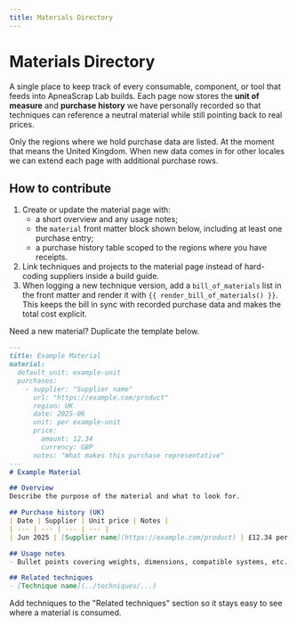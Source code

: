```yaml
---
title: Materials Directory
---
```

# Materials Directory

A single place to keep track of every consumable, component, or tool that feeds into ApneaScrap Lab builds.
Each page now stores the **unit of measure** and **purchase history** we have personally recorded so that
techniques can reference a neutral material while still pointing back to real prices.

Only the regions where we hold purchase data are listed. At the moment that means the United Kingdom.
When new data comes in for other locales we can extend each page with additional purchase rows.

## How to contribute

1. Create or update the material page with:
   - a short overview and any usage notes;
   - the `material` front matter block shown below, including at least one purchase entry;
   - a purchase history table scoped to the regions where you have receipts.
2. Link techniques and projects to the material page instead of hard-coding suppliers inside a build guide.
3. When logging a new technique version, add a `bill_of_materials` list in the front matter and render it with
   `{{ render_bill_of_materials() }}`. This keeps the bill in sync with recorded purchase data and makes the total cost
   explicit.

Need a new material? Duplicate the template below.

```markdown
---
title: Example Material
material:
  default_unit: example-unit
  purchases:
    - supplier: "Supplier name"
      url: "https://example.com/product"
      region: UK
      date: 2025-06
      unit: per example-unit
      price:
        amount: 12.34
        currency: GBP
      notes: "What makes this purchase representative"
---
# Example Material

## Overview
Describe the purpose of the material and what to look for.

## Purchase history (UK)
| Date | Supplier | Unit price | Notes |
| --- | --- | --- | --- |
| Jun 2025 | [Supplier name](https://example.com/product) | £12.34 per example-unit | 200 g/m², 1 m wide |

## Usage notes
- Bullet points covering weights, dimensions, compatible systems, etc.

## Related techniques
- [Technique name](../techniques/...)
```

Add techniques to the "Related techniques" section so it stays easy to see where a material is consumed.
